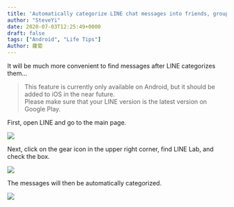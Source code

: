```yaml
---
title: 'Automatically categorize LINE chat messages into friends, groups, and official accounts'
author: "SteveYi"
date: 2020-07-03T12:25:49+0000
draft: false
tags: ["Android", "Life Tips"]
Author: 蘿蔔
---
```


It will be much more convenient to find messages after LINE categorizes them...

> This feature is currently only available on Android, but it should be added to iOS in the near future.  
> Please make sure that your LINE version is the latest version on Google Play.

First, open LINE and go to the main page.

![](https://static-a1.steveyi.net/media/blog/2020070312124374.jpg)

Next, click on the gear icon in the upper right corner, find LINE Lab, and check the box.

![](https://static-a1.steveyi.net/media/blog/2020070312153360.jpg)

The messages will then be automatically categorized.

![](https://static-a1.steveyi.net/media/blog/2020070312202078.gif)

